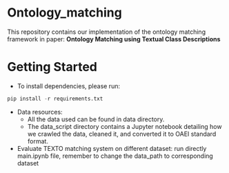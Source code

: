 # Ontology_matching

This repository contains our implementation of the ontology matching framework in paper: **Ontology Matching using Textual Class Descriptions**

# Getting Started

- To install dependencies, please run:

```python
pip install -r requirements.txt
```

- Data resources:
    - All the data used can be found in data directory.
    - The data_script directory contains a Jupyter notebook detailing how we crawled the data, cleaned it, and converted it to OAEI standard format.
- Evaluate TEXTO matching system on different dataset: run directly main.ipynb file, remember to change the data_path to corresponding dataset
